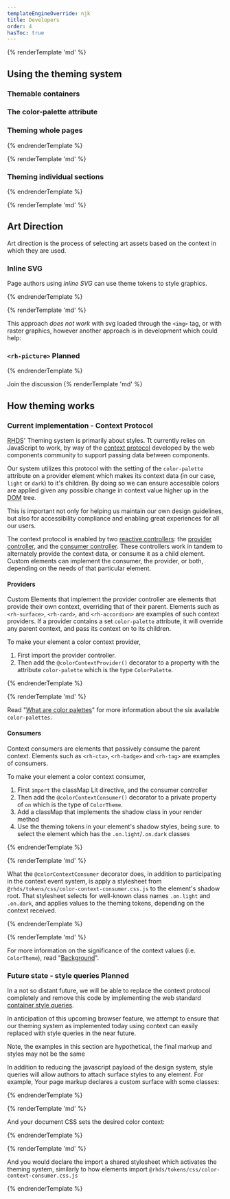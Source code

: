 ```yaml
---
templateEngineOverride: njk
title: Developers
order: 4
hasToc: true
---
```


<link rel="stylesheet"
      data-helmet
      href="/assets/packages/@rhds/elements/elements/rh-pagination/rh-pagination-lightdom.css">
<link rel="stylesheet"
      data-helmet
      href="/assets/packages/@rhds/elements/elements/rh-tile/rh-tile-lightdom.css">
<link rel="stylesheet"
      data-helmet
      href="../color-palettes.css">

<script type="module" data-helmet>
  import '/assets/javascript/elements/uxdot-pattern.js';
  import '@rhds/elements/lib/elements/rh-context-demo/rh-context-demo.js';
  import '@rhds/elements/rh-accordion/rh-accordion.js';
  import '@rhds/elements/rh-audio-player/rh-audio-player.js';
  import '@rhds/elements/rh-blockquote/rh-blockquote.js';
  import '@rhds/elements/rh-button/rh-button.js';
  import '@rhds/elements/rh-card/rh-card.js';
  import '@rhds/elements/rh-code-block/rh-code-block.js';
  import '@rhds/elements/rh-cta/rh-cta.js';
  import '@rhds/elements/rh-pagination/rh-pagination.js';
  import '@rhds/elements/rh-tabs/rh-tabs.js';
  import '@rhds/elements/rh-tag/rh-tag.js';
  import '@rhds/elements/rh-tile/rh-tile.js';
</script>

{% renderTemplate 'md' %}

## Using the theming system

### Themable containers
### The color-palette attribute
### Theming whole pages

{% endrenderTemplate %}
<rh-code-block dedent
               full-height
               language="html"
               highlighting="client">
  <script type="text/html">
    <!DOCTYPE html>
    <html lang="en-US">
      <head>
        <meta charset="utf-8">
        <meta name="viewport" content="width=device-width">
        <title>My Themed Page</title>
      </head>
      <body>
        <rh-surface role="main" color-palette="darker">
          ...
        </rh-surface>
      </body>
    </html>
  </script>
</rh-code-block>
{% renderTemplate 'md' %}

### Theming individual sections

{% endrenderTemplate %}
<rh-code-block dedent
               full-height
               language="html"
               highlighting="client">
  <script type="text/html">
    <body>
      <main>
        <section>
          Default theme (i.e. lightest)
        </section>
        <rh-surface color-palette="darker">
          ...
        </rh-surface>
      </main>
    </body>
  </script>
</rh-code-block>
{% renderTemplate 'md' %}

## Art Direction

Art direction is the process of selecting art assets based on the context in 
which they are used.

### Inline SVG

Page authors using _inline SVG_ can use theme tokens to style graphics.

{% endrenderTemplate %}
<rh-code-block dedent
               full-height
               language="html"
               highlighting="client">
  <script type="text/html">
    <svg slot="header" width="80" height="80">
      <rect fill="var(--rh-color-border-interactive)"
            fill-opacity="0.1"
            stroke-dasharray="4"
            stroke-width="1"
            stroke="var(--rh-color-border-interactive)"
            width="80"
            height="80"/>
    </svg>
  </script>
</rh-code-block>
{% renderTemplate 'md' %}

This approach _does not work_ with svg loaded through the `<img>` tag, or with 
raster graphics, however another approach is in development which could help:

### `<rh-picture>` <rh-tag icon="notification-fill" color="purple">Planned</rh-tag>

{% endrenderTemplate %}
<rh-code-block dedent
               full-height
               language="html"
               highlighting="client">
  <script type="text/html">
    <rh-picture>
      <source srcset="../google-cloud-dark.svg" color-theme="dark"></source>
      <img src="../google-cloud.svg" alt="Logo for Red Hat partner Google Cloud">
    <rh-picture>
  </script>
</rh-code-block>

<rh-cta href="https://github.com/orgs/RedHat-UX/discussions/1780">Join the discussion</rh-cta>
{% renderTemplate 'md' %}

## How theming works
### Current implementation - Context Protocol

<abbr title="Red Hat Design System">RHDS</abbr>' Theming system is primarily 
about styles. Tt currently relies on JavaScript to work, by way of the [context 
protocol][contextprotocol] developed by the web components community to support 
passing data between components.

Our system utilizes this protocol with the setting of the `color-palette` 
attribute on a provider element which makes its context data (in our case, 
`light` or `dark`) to it's children.  By doing so we can ensure accessible 
colors are applied given any possible change in context value higher up in the 
<abbr title="Document Object Model">DOM</abbr> tree. 

This is important not only for helping us maintain our own design guidelines, 
but also for accessibility compliance and enabling great experiences for all our 
users.

The context protocol is enabled by two [reactive controllers][controllers]: the
[provider controller][providersrc], and the [consumer controller][consumersrc].
These controllers work in tandem to alternately provide the context data, or
consume it as a child element. Custom elements can implement the consumer, the
provider, or both, depending on the needs of that particular element.

#### Providers

Custom Elements that implement the provider controller are elements that provide
their own context, overriding that of their parent.  Elements such as
`<rh-surface>`, `<rh-card>`, and `<rh-accordion>` are examples of such context
providers. If a provider contains a set `color-palette` attribute, it will
override any parent context, and pass its context on to its children.

To make your element a color context provider,

1. First import the provider controller.
2. Then add the `@colorContextProvider()` decorator to a property with the
   attribute `color-palette` which is the type `ColorPalette`.

[contextprotocol]: https://github.com/webcomponents-cg/community-protocols/blob/main/proposals/context.md
[controllers]: https://lit.dev/docs/composition/controllers/
[providersrc]: https://github.com/RedHat-UX/red-hat-design-system/blob/main/lib/context/color/provider.ts
[consumersrc]: https://github.com/RedHat-UX/red-hat-design-system/blob/main/lib/context/color/consumer.ts

{% endrenderTemplate %}
<rh-code-block dedent
               full-height
               language="js"
               highlighting="client">
  <script type="sample/javascript">{%- include './code-samples/provider-class.ts' -%}</script>
</rh-code-block>
{% renderTemplate 'md' %}

Read "[What are color palettes][palettes]" for more information about the six
available `color-palettes`.

#### Consumers

Context consumers are elements that passively consume the parent context.
Elements such as `<rh-cta>`, `<rh-badge>` and `<rh-tag>` are examples of
consumers.

To make your element a color context consumer,

1. First `import` the classMap Lit directive, and the consumer controller
2. Then add the `@colorContextConsumer()` decorator to a private property of
   `on` which is the type of `ColorTheme`.
3. Add a classMap that implements the shadow class in your render method
4. Use the theming tokens in your element's shadow styles, being sure.
   to select the element which has the `.on.light`/`.on.dark` classes

[palettes]: /theming/color-palettes/

{% endrenderTemplate %}
<rh-code-block full-height
               language="js"
               highlighting="client">
  <script type="sample/javascript">{%- include './code-samples/consumer-class.ts' -%}</script>
</rh-code-block>

<rh-code-block dedent
               full-height
               language="css"
               highlighting="client">
  <script type="text/css">
    #container {
      color: var(--rh-color-text-primary);
      background: var(--rh-color-surface);
    }
  </script>
</rh-code-block>
{% renderTemplate 'md' %}

What the `@colorContextConsumer` decorator does, in addition to participating in
the context event system, is apply a stylesheet from
`@rhds/tokens/css/color-context-consumer.css.js` to the element's shadow root.
That stylesheet selects for well-known class names `.on.light` and `.on.dark`,
and applies values to the theming tokens, depending on the context received.

{% endrenderTemplate %}
<rh-code-block dedent
               full-height
               language="css"
               highlighting="client">
  <script type="text/css">{%- include './code-samples/consumer-styles.css' -%}</script>
</rh-code-block>
{% renderTemplate 'md' %}

For more information on the significance of the context values (i.e.
`ColorTheme`), read "[Background][backgrounds]".

### Future state - style queries  <rh-tag color="purple" icon="notification-fill">Planned</rh-tag>

In a not so distant future, we will be able to replace the context protocol
completely and remove this code by implementing the web standard [container
style queries][stylequeries].

In anticipation of this upcoming browser feature, we attempt to ensure that our
theming system as implemented today using context can easily replaced with style
queries in the near future.

<rh-alert>Note, the examples in this section are hypothetical, the final markup
and styles may not be the same</rh-alert>

In addition to reducing the javascript payload of the design system, style
queries will allow authors to attach surface styles to any element. For example,
Your page markup declares a custom surface with some classes:

[backgrounds]: /theming/color-palettes/#backgrounds
[stylequeries]: https://developer.mozilla.org/en-US/docs/Web/CSS/CSS_containment/Container_size_and_style_queries#container_style_queries_2

{% endrenderTemplate %}
<rh-code-block dedent
               full-height
               language="html"
               highlighting="client">
  <script type="text/html">
    <div class="custom-surface dark">
      <rh-cta href="#">GO!</rh-cta>
    </div>
  </script>
</rh-code-block>
{% renderTemplate 'md' %}

And your document CSS sets the desired color context:

{% endrenderTemplate %}
<rh-code-block dedent 
               full-height
               language="css"
               highlighting="client">
  <script type="text/css">
    .custom-surface {
      container: surface;
      &.dark { --rh-background-context: dark; }
      &.light { --rh-background-context: light; }
    }
  </script>
</rh-code-block>
{% renderTemplate 'md' %}

And you would declare the import a shared stylesheet which activates the theming system,
similarly to how elements import `@rhds/tokens/css/color-context-consumer.css.js`

{% endrenderTemplate %}
<rh-code-block dedent
               full-height
               language="css"
               highlighting="client">
  <script type="text/css">
    @container style (--rh-context-background: dark) {
      --rh-color-text-primary: var(--rh-color-text-primary-on-dark)
    }
  </script>
</rh-code-block>
